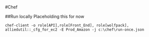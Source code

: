 #Chef

##Run locally
Placeholding this for now
```
chef-client -o role[API],role[Front_End], role[wolfpack], alliedutil::_cfg_for_ec2 -E Prod_Amazon -j c:\chef\run-once.json
```
